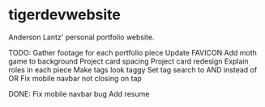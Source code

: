 # tigerdevwebsite
Anderson Lantz' personal portfolio website.

TODO: 
Gather footage for each portfolio piece
Update FAVICON
Add moth game to background
Project card spacing
Project card redesign
Explain roles in each piece
Make tags look taggy
Set tag search to AND instead of OR
Fix mobile navbar not closing on tap

DONE:
Fix mobile navbar bug
Add resume